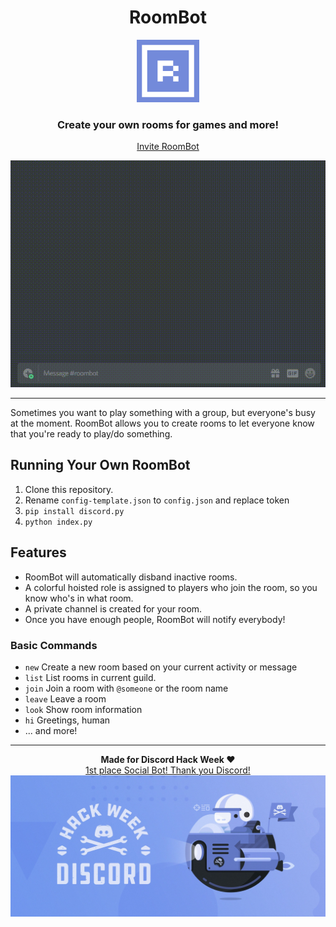 <div align="center">
    <h1>RoomBot</h1>
    <img src="assets/icon.png" height="100" alt="RoomBot"/>
    <h3>Create your own rooms for games and more!</h3>
    <a href="https://discordapp.com/api/oauth2/authorize?client_id=592816310656696341&permissions=268437520&scope=bot"><p>Invite RoomBot</p></a>
    <img src="assets/demo.gif" alt="Demo"/>
</div>

--------

Sometimes you want to play something with a group, but everyone's busy at the moment. RoomBot allows you to create rooms to let everyone know that you're ready to play/do something.

## Running Your Own RoomBot
1. Clone this repository.
2. Rename `config-template.json` to `config.json` and replace token
3. `pip install discord.py`
4. `python index.py`

## Features
* RoomBot will automatically disband inactive rooms.
* A colorful hoisted role is assigned to players who join the room, so you know who's in what room.
* A private channel is created for your room.
* Once you have enough people, RoomBot will notify everybody!

### Basic Commands
* `new` Create a new room based on your current activity or message
* `list` List rooms in current guild.
* `join` Join a room with `@someone` or the room name
* `leave` Leave a room
* `look` Show room information
* `hi` Greetings, human
* ... and more!

--------

<div align="center">
    <b>Made for Discord Hack Week ♥</b>
    <br><a href="https://blog.discordapp.com/discord-community-hack-week-category-winners-bd0364360f92">1st place Social Bot! Thank you Discord!</a>
    <a href="https://blog.discordapp.com/discord-community-hack-week-build-and-create-alongside-us-6b2a7b7bba33"><img src="assets/discord-hack-week.jpeg" alt="Discord Hack Week"/><a>
</div>

